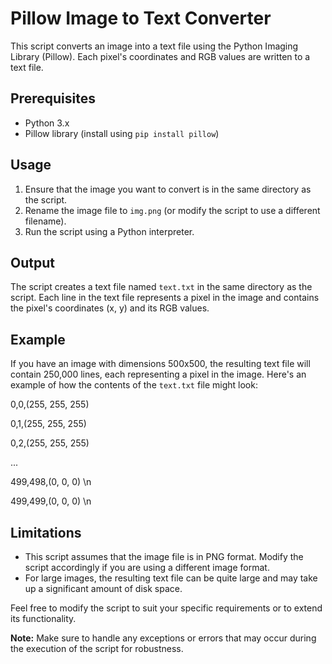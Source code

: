 # Pillow Image to Text Converter

This script converts an image into a text file using the Python Imaging Library (Pillow). Each pixel's coordinates and RGB values are written to a text file.

## Prerequisites

- Python 3.x
- Pillow library (install using `pip install pillow`)

## Usage

1. Ensure that the image you want to convert is in the same directory as the script.
2. Rename the image file to `img.png` (or modify the script to use a different filename).
3. Run the script using a Python interpreter.

## Output

The script creates a text file named `text.txt` in the same directory as the script. Each line in the text file represents a pixel in the image and contains the pixel's coordinates (x, y) and its RGB values.

## Example

If you have an image with dimensions 500x500, the resulting text file will contain 250,000 lines, each representing a pixel in the image. Here's an example of how the contents of the `text.txt` file might look:

0,0,(255, 255, 255) 

0,1,(255, 255, 255) 

0,2,(255, 255, 255) 

... 

499,498,(0, 0, 0) \n

499,499,(0, 0, 0) \n


## Limitations

- This script assumes that the image file is in PNG format. Modify the script accordingly if you are using a different image format.
- For large images, the resulting text file can be quite large and may take up a significant amount of disk space.

Feel free to modify the script to suit your specific requirements or to extend its functionality.

**Note:** Make sure to handle any exceptions or errors that may occur during the execution of the script for robustness.
